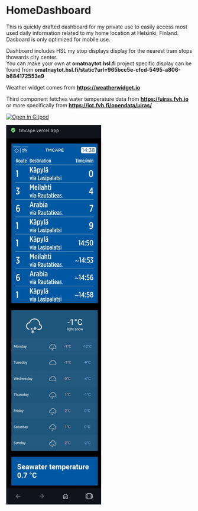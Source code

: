 # HomeDashboard
 
This is quickly drafted dashboard for my private use to easily access most used daily information related to my home location at Helsinki, Finland.
Dasboard is only optimized for mobile use.

Dashboard includes HSL my stop displays display for the nearest tram stops thowards city center.  
You can make your own at **omatnaytot.hsl.fi**
project specific display can be found from **omatnaytot.hsl.fi/static?url=965bcc5e-cfcd-5495-a806-b884172553e9**

Weather widget comes from **https://weatherwidget.io**

Third component fetches water temperature data from **https://uiras.fvh.io** or more specifically from **https://iot.fvh.fi/opendata/uiras/**

[![Open in Gitpod](https://gitpod.io/button/open-in-gitpod.svg)](https://gitpod.io/#https://github.com/ristoxxx/ristoxxx.github.io)


![alt text](dashboard.jpeg)